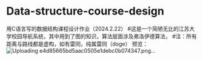 # Data-structure-course-design
用C语言写的数据结构课程设计作业（2024.2.22）
#这是一个简陋无比的江苏大学校园导航系统，其中用到了图的知识，算法层面涉及弗洛伊德算法，
#注：所有距离与路线都是虚构，如有雷同，纯属雷同（doge）
预览：![Uploading e4d85665bd5aac0505e1debc0b074347.png…]()

